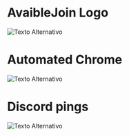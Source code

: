 <H1>AvaibleJoin Logo</H1>
<img src="https://github.com/user-attachments/assets/6819a193-192f-48b5-83e5-068e09119c4e" alt="Texto Alternativo">
<H1>Automated Chrome</H1>
<img src="https://github.com/user-attachments/assets/fc12262f-b863-4233-9b4c-689a7aa8cc77" alt="Texto Alternativo">
<H1>Discord pings</H1>
<img src="https://github.com/user-attachments/assets/b2da20d0-5145-4e70-ae0c-17eca97525ee" alt="Texto Alternativo">
